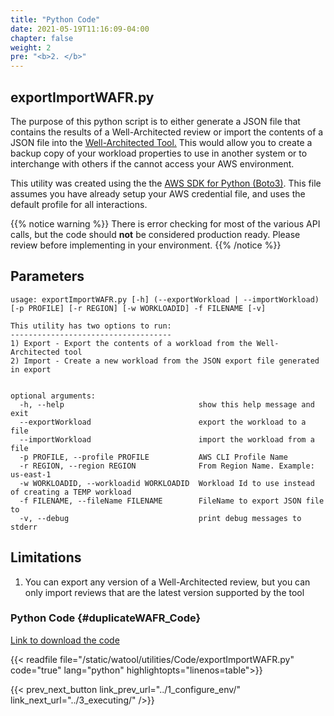 ```yaml
---
title: "Python Code"
date: 2021-05-19T11:16:09-04:00
chapter: false
weight: 2
pre: "<b>2. </b>"
---
```


## exportImportWAFR.py
The purpose of this python script is to either generate a JSON file that contains the results of a Well-Architected review or import the contents of a JSON file into the [Well-Architected Tool.](https://aws.amazon.com/well-architected-tool/) This would allow you to create a backup copy of your workload properties to use in another system or to interchange with others if the cannot access your AWS environment.

This utility was created using the the [AWS SDK for Python (Boto3)](https://aws.amazon.com/sdk-for-python/). This file assumes you have already setup your AWS credential file, and uses the default profile for all interactions.  

{{% notice warning %}}
There is error checking for most of the various API calls, but the code should **not** be considered production ready. Please review before implementing in your environment.
{{% /notice %}}


## Parameters
```
usage: exportImportWAFR.py [-h] (--exportWorkload | --importWorkload) [-p PROFILE] [-r REGION] [-w WORKLOADID] -f FILENAME [-v]

This utility has two options to run:
------------------------------------
1) Export - Export the contents of a workload from the Well-Architected tool
2) Import - Create a new workload from the JSON export file generated in export


optional arguments:
  -h, --help                              show this help message and exit
  --exportWorkload                        export the workload to a file
  --importWorkload                        import the workload from a file
  -p PROFILE, --profile PROFILE           AWS CLI Profile Name
  -r REGION, --region REGION              From Region Name. Example: us-east-1
  -w WORKLOADID, --workloadid WORKLOADID  Workload Id to use instead of creating a TEMP workload
  -f FILENAME, --fileName FILENAME        FileName to export JSON file to
  -v, --debug                             print debug messages to stderr
```

## Limitations
1. You can export any version of a Well-Architected review, but you can only import reviews that are the latest version supported by the tool

### Python Code {#duplicateWAFR_Code}
[Link to download the code](/watool/utilities/Code/exportImportWAFR.py)

{{< readfile file="/static/watool/utilities/Code/exportImportWAFR.py" code="true" lang="python" highlightopts="linenos=table">}}

{{< prev_next_button link_prev_url="../1_configure_env/" link_next_url="../3_executing/" />}}

